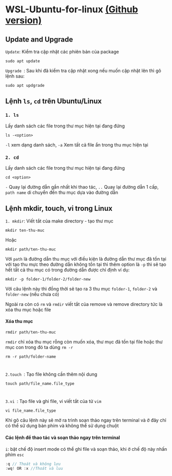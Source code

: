 
# WSL-Ubuntu-for-linux [(Github version)](https://github.com/neverGP2402/WSL-Ubuntu-for-linux.git)

## Update and Upgrade
`Update`: Kiểm tra cập nhật các phiên bản của package
```vim
sudo apt update 
```

`Upgrade `: Sau khi đã kiểm tra cập nhật xong nếu muốn cập nhật lên thì gõ lệnh sau:
```vim
sudo apt updgrade 
```

## Lệnh `ls`, `cd` trên Ubuntu/Linux
### `1. ls`
Lấy danh sách các file trong thư mục hiện tại đang đứng
```vim
ls -<option>
```
 `-l` xem dạng danh sách,
 `-a` Xem tất cả file ẩn trong thu mục hiện tại


### `2. cd`
Lấy danh sách các file trong thư mục hiện tại đang đứng
```vim
cd <option>
```
 `-` Quay lại đường dẫn gần nhất khi thao tác,
 `..` Quay lại đường dẫn 1 cấp,
 `path name` di chuyển đến thu mục dựa vào đường dẫn


## Lệnh mkdir, touch, vi trong Linux
`1. mkdir`: Viết tắt của make directory - tạo thư mục 
```vim
mkdir ten-thu-muc
```
Hoặc
```vim
mkdir path/ten-thu-muc
```
Với `path` là đường dẫn thu mục với điều kiện là đường dẫn thư mục đã tồn tại với tạo thu mực theo đường dẫn không tồn tại thì thêm option là `-p` thì sẽ tạo hết tất cả thu mục có trong đường dẫn được chỉ định ví dụ:
``` vim
mkdir -p folder-1/folder-2/folder-new
```
Với câu lệnh này thì đồng thời sẽ tạo ra 3 thu mục `folder-1`, `folder-2` và `folder-new` (nếu chưa có)

 Ngoài ra còn có `rm` và `rmdir` viết tắt của remove và remove directory tức là xóa thu mục hoặc file
#### Xóa thu mục
``` vim
rmdir path/ten-thu-muc 
```
`rmdir` chỉ xóa thu mục rỗng còn muốn xóa, thư mục đã tồn tại file hoặc thư mục con trong đó ta dùng `rm -r`
```vim
rm -r path/folder-name
```
#

`2.touch `: Tạo file không cần thêm nội dung
```vim
touch path/file_name.file_type
```
#

#
`3.vi `: Tạo file và ghi file, vi viết tắt của từ `vim`
```vim
vi file_name.file_type
```
Khi gõ câu lệnh này sẽ mở ra trình soạn thảo ngay trên terminal và ở đây chỉ có thể sử dụng bàn phím và không thể sử dụng chuột
#### Các lệnh để thao tác và soạn thảo ngay trên terminal
`i`: bật chế độ insert mode có thể ghi file và soạn thảo, khi ở chế độ này nhấn phím `esc`
``` javascript
:q // Thoát và không lưu
:wq! OR :x //Thoát và luu
```
 
#